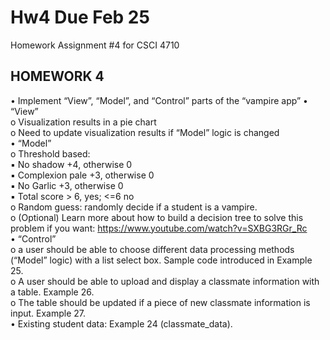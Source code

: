 # Hw4 Due Feb 25
Homework Assignment #4 for CSCI 4710  

## HOMEWORK 4
• Implement “View”, “Model”, and “Control” parts of the “vampire
app”
• “View”  
  o Visualization results in a pie chart  
  o Need to update visualization results if “Model” logic is changed  
• “Model”  
  o Threshold based:  
    ▪ No shadow +4, otherwise 0  
    ▪ Complexion pale +3, otherwise 0  
    ▪ No Garlic +3, otherwise 0  
    ▪ Total score > 6, yes; <=6 no  
  o Random guess: randomly decide if a student is a vampire.  
  o (Optional) Learn more about how to build a decision tree to solve this problem if you want: https://www.youtube.com/watch?v=SXBG3RGr_Rc  
• “Control”  
  o a user should be able to choose different data processing methods (“Model” logic) with a list select box. Sample code introduced in Example 25.  
  o A user should be able to upload and display a classmate information with a table. Example 26.  
  o The table should be updated if a piece of new classmate information is input. Example 27.  
• Existing student data: Example 24 (classmate_data).  
